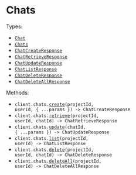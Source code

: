 # Chats

Types:

- <code><a href="./src/resources/chats.ts">Chat</a></code>
- <code><a href="./src/resources/chats.ts">Chats</a></code>
- <code><a href="./src/resources/chats.ts">ChatCreateResponse</a></code>
- <code><a href="./src/resources/chats.ts">ChatRetrieveResponse</a></code>
- <code><a href="./src/resources/chats.ts">ChatUpdateResponse</a></code>
- <code><a href="./src/resources/chats.ts">ChatListResponse</a></code>
- <code><a href="./src/resources/chats.ts">ChatDeleteResponse</a></code>
- <code><a href="./src/resources/chats.ts">ChatDeleteAllResponse</a></code>

Methods:

- <code title="post /projects/{project_id}/users/{user_id}/chats">client.chats.<a href="./src/resources/chats.ts">create</a>(projectId, userId, { ...params }) -> ChatCreateResponse</code>
- <code title="get /projects/{project_id}/users/{user_id}/chats/{chat_id}">client.chats.<a href="./src/resources/chats.ts">retrieve</a>(projectId, userId, chatId) -> ChatRetrieveResponse</code>
- <code title="put /projects/{project_id}/users/{user_id}/chats/{chat_id}">client.chats.<a href="./src/resources/chats.ts">update</a>(chatId, { ...params }) -> ChatUpdateResponse</code>
- <code title="get /projects/{project_id}/users/{user_id}/chats">client.chats.<a href="./src/resources/chats.ts">list</a>(projectId, userId) -> ChatListResponse</code>
- <code title="delete /projects/{project_id}/users/{user_id}/chats/{chat_id}">client.chats.<a href="./src/resources/chats.ts">delete</a>(projectId, userId, chatId) -> ChatDeleteResponse</code>
- <code title="delete /projects/{project_id}/users/{user_id}/chats">client.chats.<a href="./src/resources/chats.ts">deleteAll</a>(projectId, userId) -> ChatDeleteAllResponse</code>

